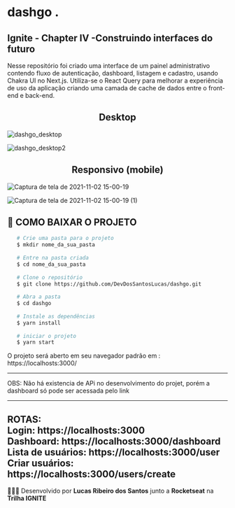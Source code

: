 <h1> dashgo . </h1>
<h2> Ignite - Chapter IV -Construindo interfaces do futuro </h2>

Nesse repositório foi criado uma interface de um painel administrativo contendo fluxo de autenticação, dashboard, listagem e cadastro, usando Chakra UI no Next.js.
Utiliza-se o React Query para melhorar a experiência de uso da aplicação criando uma camada de cache de dados entre o front-end e back-end.



<h2 align = "center" > Desktop </h2>

![dashgo_desktop](https://user-images.githubusercontent.com/37936745/139921583-57956764-8e50-40d3-a73a-28c72de6d8b8.png)

![dashgo_desktop2](https://user-images.githubusercontent.com/37936745/139921705-646cf631-09a4-4b23-a46d-ec4880840a46.png)

<h2 align = "center" > Responsivo (mobile) </h2>

![Captura de tela de 2021-11-02 15-00-19](https://user-images.githubusercontent.com/37936745/139922154-876be0e1-ce43-4f03-89e4-eb91d246ecf0.png)

![Captura de tela de 2021-11-02 15-00-19 (1)](https://user-images.githubusercontent.com/37936745/139922187-19b6bcdf-d031-497a-bb54-0672ac4b0748.png)

## 📁 COMO BAIXAR O PROJETO
```bash
   # Crie uma pasta para o projeto
   $ mkdir nome_da_sua_pasta
   
   # Entre na pasta criada
   $ cd nome_da_sua_pasta
   
   # Clone o repositório
   $ git clone https://github.com/DevDosSantosLucas/dashgo.git
   
   # Abra a pasta
   $ cd dashgo
   
   # Instale as dependências
   $ yarn install
   
   # iniciar o projeto
   $ yarn start
````
   O projeto será aberto em seu navegador padrão em :
   https://localhosts:3000/
   
---
   OBS: Não há existencia de APi no desenvolvimento do projet, porém a dashboard só pode ser acessada pelo link
   
---
   ROTAS: <br>
   Login: https://localhosts:3000<br>
   Dashboard: https://localhosts:3000/dashboard<br>
   Lista de usuários: https://localhosts:3000/user<br>
   Criar usuários: https://localhosts:3000/users/create 
---
 👨🏻‍💻 Desenvolvido por **Lucas Ribeiro dos Santos** junto a **Rocketseat** na **Trilha IGNITE** 
